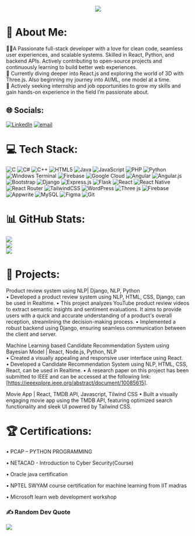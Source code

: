 <p align="center">
  <img src="https://user-images.githubusercontent.com/10498744/210012254-234538ff-d198-48aa-8964-37e6fd45d227.gif"/>
</p>

# 💫 About Me:
🧑‍💻A Passionate full-stack developer with a love for clean code, seamless user experiences, and scalable systems. Skilled in React, Python, and backend APIs. Actively contributing to open-source projects and continuously learning to build better web experiences.<br>🌱 Currently diving deeper into React.js and exploring the world of 3D with Three.js. Also beginning my journey into AI/ML, one model at a time.<br>🤝 Actively seeking internship and job opportunities to grow my skills and gain hands-on experience in the field I’m passionate about.<br>


## 🌐 Socials:
[![LinkedIn](https://img.shields.io/badge/LinkedIn-%230077B5.svg?logo=linkedin&logoColor=white)](https://linkedin.com/in/www.linkedin.com/in/ayush-sarath-2717ab236) [![email](https://img.shields.io/badge/Email-D14836?logo=gmail&logoColor=white)](mailto:ayushsara012@gmail.com) 

# 💻 Tech Stack:
![C](https://img.shields.io/badge/c-%2300599C.svg?style=for-the-badge&logo=c&logoColor=white) ![C#](https://img.shields.io/badge/c%23-%23239120.svg?style=for-the-badge&logo=csharp&logoColor=white) ![C++](https://img.shields.io/badge/c++-%2300599C.svg?style=for-the-badge&logo=c%2B%2B&logoColor=white) ![HTML5](https://img.shields.io/badge/html5-%23E34F26.svg?style=for-the-badge&logo=html5&logoColor=white) ![Java](https://img.shields.io/badge/java-%23ED8B00.svg?style=for-the-badge&logo=openjdk&logoColor=white) ![JavaScript](https://img.shields.io/badge/javascript-%23323330.svg?style=for-the-badge&logo=javascript&logoColor=%23F7DF1E) ![PHP](https://img.shields.io/badge/php-%23777BB4.svg?style=for-the-badge&logo=php&logoColor=white) ![Python](https://img.shields.io/badge/python-3670A0?style=for-the-badge&logo=python&logoColor=ffdd54) ![Windows Terminal](https://img.shields.io/badge/Windows%20Terminal-%234D4D4D.svg?style=for-the-badge&logo=windows-terminal&logoColor=white) ![Firebase](https://img.shields.io/badge/firebase-%23039BE5.svg?style=for-the-badge&logo=firebase) ![Google Cloud](https://img.shields.io/badge/GoogleCloud-%234285F4.svg?style=for-the-badge&logo=google-cloud&logoColor=white) ![Angular](https://img.shields.io/badge/angular-%23DD0031.svg?style=for-the-badge&logo=angular&logoColor=white) ![Angular.js](https://img.shields.io/badge/angular.js-%23E23237.svg?style=for-the-badge&logo=angularjs&logoColor=white) ![Bootstrap](https://img.shields.io/badge/bootstrap-%238511FA.svg?style=for-the-badge&logo=bootstrap&logoColor=white) ![Django](https://img.shields.io/badge/django-%23092E20.svg?style=for-the-badge&logo=django&logoColor=white) ![Express.js](https://img.shields.io/badge/express.js-%23404d59.svg?style=for-the-badge&logo=express&logoColor=%2361DAFB) ![Flask](https://img.shields.io/badge/flask-%23000.svg?style=for-the-badge&logo=flask&logoColor=white) ![React](https://img.shields.io/badge/react-%2320232a.svg?style=for-the-badge&logo=react&logoColor=%2361DAFB) ![React Native](https://img.shields.io/badge/react_native-%2320232a.svg?style=for-the-badge&logo=react&logoColor=%2361DAFB) ![React Router](https://img.shields.io/badge/React_Router-CA4245?style=for-the-badge&logo=react-router&logoColor=white) ![TailwindCSS](https://img.shields.io/badge/tailwindcss-%2338B2AC.svg?style=for-the-badge&logo=tailwind-css&logoColor=white) ![WordPress](https://img.shields.io/badge/WordPress-%23117AC9.svg?style=for-the-badge&logo=WordPress&logoColor=white) ![Three js](https://img.shields.io/badge/threejs-black?style=for-the-badge&logo=three.js&logoColor=white) ![Firebase](https://img.shields.io/badge/firebase-a08021?style=for-the-badge&logo=firebase&logoColor=ffcd34) ![Appwrite](https://img.shields.io/badge/Appwrite-%23FD366E.svg?style=for-the-badge&logo=appwrite&logoColor=white) ![MySQL](https://img.shields.io/badge/mysql-4479A1.svg?style=for-the-badge&logo=mysql&logoColor=white) ![Figma](https://img.shields.io/badge/figma-%23F24E1E.svg?style=for-the-badge&logo=figma&logoColor=white) ![Git](https://img.shields.io/badge/git-%23F05033.svg?style=for-the-badge&logo=git&logoColor=white)
# 📊 GitHub Stats:
![](https://github-readme-stats.vercel.app/api?username=AyushSarathChandran&theme=gotham&hide_border=false&include_all_commits=true&count_private=true)<br/>
![](https://nirzak-streak-stats.vercel.app/?user=AyushSarathChandran&theme=gotham&hide_border=false)<br/>
![](https://github-readme-stats.vercel.app/api/top-langs/?username=AyushSarathChandran&theme=gotham&hide_border=false&include_all_commits=true&count_private=true&layout=compact)

# 💽 Projects:
Product review system using NLP| Django, NLP, Python        
• Developed a product review system using NLP, HTML, CSS, Django, can be used in Realtime. 
• This project analyzes YouTube product review videos to extract semantic insights and sentiment evaluations. It aims 
to provide users with a quick and accurate understanding of a product's overall reception, streamlining the 
decision-making process. 
• Implemented a robust backend using Django, ensuring seamless communication between the client and server.  
 
Machine Learning based Candidate Recommendation System using Bayesian Model | React, Node.js, Python, NLP   
• Created a visually appealing and responsive user interface using React.  
• Developed a Candidate Recommendation System using NLP, HTML, CSS, React, can be used in Realtime. 
• A research paper on this project has been submitted to IEEE and can be accessed at the following link: 
[https://ieeexplore.ieee.org/abstract/document/10085615]. 

Movie App | React, TMDB API, Javascript, Tilwind CSS
• Built a visually engaging movie app using the TMDB API, featuring optimized search functionality and sleek UI powered by Tailwind CSS.

# 🏆 Certifications:
• PCAP – PYTHON PROGRAMMING 

• NETACAD - Introduction to Cyber Security(Course) 

• Oracle java certification 

• NPTEL SWYAM course certification for machine learning from IIT madras 

• Microsoft learn web development workshop

### ✍️ Random Dev Quote
![](https://quotes-github-readme.vercel.app/api?type=horizontal&theme=radical)

